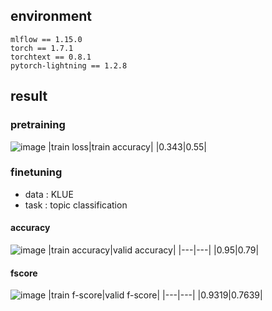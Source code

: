 ## environment
```
mlflow == 1.15.0
torch == 1.7.1
torchtext == 0.8.1
pytorch-lightning == 1.2.8
```


## result
### pretraining
![image](https://user-images.githubusercontent.com/46675408/120097868-c5db1f00-c16d-11eb-91fa-41763c01a640.png)
|train loss|train accuracy|
|0.343|0.55|

### finetuning
- data : KLUE
- task : topic classification

#### accuracy
![image](https://user-images.githubusercontent.com/46675408/120183336-82a2ae00-c24a-11eb-8937-3ce061567e93.png)
|train accuracy|valid accuracy|
|---|---|
|0.95|0.79|

#### fscore
![image](https://user-images.githubusercontent.com/46675408/120183572-d614fc00-c24a-11eb-9aa5-5a5069c7bf29.png)
|train f-score|valid f-score|
|---|---|
|0.9319|0.7639|
